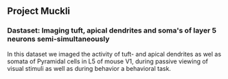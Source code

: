 ## Project Muckli
### Dastaset: Imaging tuft, apical dendrites and soma's of layer 5 neurons semi-simultaneously

In this dataset we imaged the activity of tuft- and apical dendrites as wel as somata of Pyramidal cells in L5 of mouse V1, during passive viewing of visual stimuli as well as during behavior a behavioral task. 
